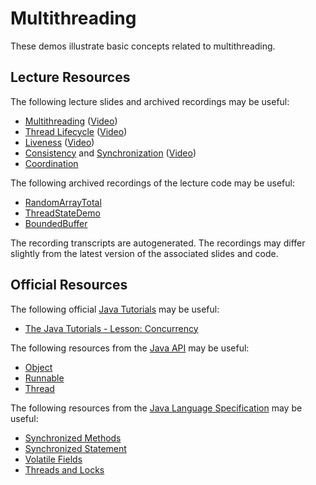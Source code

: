 Multithreading
=================================================

These demos illustrate basic concepts related to multithreading.

## Lecture Resources ##

The following lecture slides and archived recordings may be useful:

  - [Multithreading](https://docs.google.com/presentation/d/e/2PACX-1vQg0FB_osCG1aL4vjPPp1HRMKTJm9_HIzs__izf7DaWkZ70ys4B14CPK1gyzZOBTvqCQJHHbqw4Ud41/pub?start=false&loop=false&delayms=3000) ([Video](https://usfca.hosted.panopto.com/Panopto/Pages/Viewer.aspx?id=856db121-0783-4dfd-b8b5-afca015f0304))
  - [Thread Lifecycle](https://docs.google.com/presentation/d/e/2PACX-1vQycbWXlLYNVmOZaOHNQnuUZodavorlJEcsuJa69tOlfvSLQPpr39DcPvandPeQgKqOOg7TZuq_Ngi5/pub?start=false&loop=false&delayms=3000) ([Video](https://usfca.hosted.panopto.com/Panopto/Pages/Viewer.aspx?id=2dd95a28-0250-42bb-9dae-afca015f03ab))
  - [Liveness](https://docs.google.com/presentation/d/e/2PACX-1vTPdD96yklO8duuHgVDN81G_xP6xqQaRM8eaA2e75-s4uCZxAekRmkS2JijgDJ67kHkiovXQLd7HlXy/pub?start=false&loop=false&delayms=3000) ([Video](https://usfca.hosted.panopto.com/Panopto/Pages/Viewer.aspx?id=ecfa716e-7e15-4ec0-8bfb-afca0169fd19))
  - [Consistency](https://docs.google.com/presentation/d/e/2PACX-1vSfpJpKez0wGz8A-ueNtIQXg8y3ptCTELGU8ES2_oeuAwt9295LRAq5ffWfwCScjmsrkLGnPhhTUxSe/pub?start=false&loop=false&delayms=3000) and [Synchronization](https://docs.google.com/presentation/d/e/2PACX-1vQHjH1aVQIbQKBXtLAMNHRa-qS2TZie-w8YYr9P4lXs_vcUcApAeLIxI0kSz2GF4CyADd8azxhbcdwE/pub?start=false&loop=false&delayms=3000) ([Video](https://usfca.hosted.panopto.com/Panopto/Pages/Viewer.aspx?id=b1c553a1-4ce7-4762-82f4-afca0166a784))
  - [Coordination](https://docs.google.com/presentation/d/e/2PACX-1vTMD7lRdye-5kptn3d68vQYzJq2OQpIKtGLHyPK_sPYRExA5DWv9arIsF0121CP8PO2lV5UkJA-dhlb/pub?start=false&loop=false&delayms=3000)

The following archived recordings of the lecture code may be useful:

  - [RandomArrayTotal](https://usfca.hosted.panopto.com/Panopto/Pages/Viewer.aspx?id=c99e4e92-d495-424b-a6d5-afca015f0331)
  - [ThreadStateDemo](https://usfca.hosted.panopto.com/Panopto/Pages/Viewer.aspx?id=89d6b47d-67fa-4de7-b1a5-afca015f03db)
  - [BoundedBuffer](https://usfca.hosted.panopto.com/Panopto/Pages/Viewer.aspx?id=996f2e8b-da25-4d59-bf0e-afca0169fcbc)

The recording transcripts are autogenerated. The recordings may differ slightly from the latest version of the associated slides and code.

## Official Resources ##

The following official [Java Tutorials](http://docs.oracle.com/javase/tutorial/index.html) may be useful:

  - [The Java Tutorials - Lesson: Concurrency](https://docs.oracle.com/javase/tutorial/essential/concurrency/index.html)

The following resources from the [Java API](https://www.cs.usfca.edu/~cs212/javadoc/api/index.html) may be useful:

  - [Object](https://www.cs.usfca.edu/~cs212/javadoc/api/java.base/java/lang/Object.html)
  - [Runnable](https://www.cs.usfca.edu/~cs212/javadoc/api/java.base/java/lang/Runnable.html)
  - [Thread](https://www.cs.usfca.edu/~cs212/javadoc/api/java.base/java/lang/Thread.html)

The following resources from the [Java Language Specification](https://docs.oracle.com/javase/specs/jls/se17/html/index.html) may be useful:

  - [Synchronized Methods](https://docs.oracle.com/javase/specs/jls/se17/html/jls-8.html#jls-8.4.3.6)
  - [Synchronized Statement](https://docs.oracle.com/javase/specs/jls/se17/html/jls-14.html#jls-14.19)
  - [Volatile Fields](https://docs.oracle.com/javase/specs/jls/se17/html/jls-8.html#jls-8.3.1.4)
  - [Threads and Locks](https://docs.oracle.com/javase/specs/jls/se17/html/jls-17.html)
